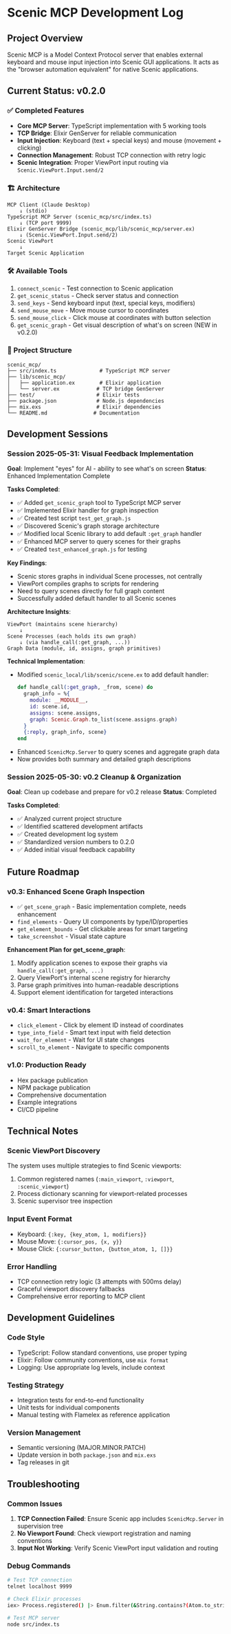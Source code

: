 # Scenic MCP Development Log

## Project Overview
Scenic MCP is a Model Context Protocol server that enables external keyboard and mouse input injection into Scenic GUI applications. It acts as the "browser automation equivalent" for native Scenic applications.

## Current Status: v0.2.0

### ✅ Completed Features
- **Core MCP Server**: TypeScript implementation with 5 working tools
- **TCP Bridge**: Elixir GenServer for reliable communication
- **Input Injection**: Keyboard (text + special keys) and mouse (movement + clicking)
- **Connection Management**: Robust TCP connection with retry logic
- **Scenic Integration**: Proper ViewPort input routing via `Scenic.ViewPort.Input.send/2`

### 🏗️ Architecture
```
MCP Client (Claude Desktop)
    ↓ (stdio)
TypeScript MCP Server (scenic_mcp/src/index.ts)
    ↓ (TCP port 9999)
Elixir GenServer Bridge (scenic_mcp/lib/scenic_mcp/server.ex)
    ↓ (Scenic.ViewPort.Input.send/2)
Scenic ViewPort
    ↓
Target Scenic Application
```

### 🛠️ Available Tools
1. `connect_scenic` - Test connection to Scenic application
2. `get_scenic_status` - Check server status and connection
3. `send_keys` - Send keyboard input (text, special keys, modifiers)
4. `send_mouse_move` - Move mouse cursor to coordinates
5. `send_mouse_click` - Click mouse at coordinates with button selection
6. `get_scenic_graph` - Get visual description of what's on screen (NEW in v0.2.0)

### 📁 Project Structure
```
scenic_mcp/
├── src/index.ts              # TypeScript MCP server
├── lib/scenic_mcp/
│   ├── application.ex        # Elixir application
│   └── server.ex            # TCP bridge GenServer
├── test/                    # Elixir tests
├── package.json             # Node.js dependencies
├── mix.exs                  # Elixir dependencies
└── README.md               # Documentation
```

## Development Sessions

### Session 2025-05-31: Visual Feedback Implementation
**Goal**: Implement "eyes" for AI - ability to see what's on screen
**Status**: Enhanced Implementation Complete

**Tasks Completed**:
- ✅ Added `get_scenic_graph` tool to TypeScript MCP server
- ✅ Implemented Elixir handler for graph inspection
- ✅ Created test script `test_get_graph.js`
- ✅ Discovered Scenic's graph storage architecture
- ✅ Modified local Scenic library to add default `:get_graph` handler
- ✅ Enhanced MCP server to query scenes for their graphs
- ✅ Created `test_enhanced_graph.js` for testing

**Key Findings**:
- Scenic stores graphs in individual Scene processes, not centrally
- ViewPort compiles graphs to scripts for rendering
- Need to query scenes directly for full graph content
- Successfully added default handler to all Scenic scenes

**Architecture Insights**:
```
ViewPort (maintains scene hierarchy)
    ↓
Scene Processes (each holds its own graph)
    ↓ (via handle_call(:get_graph, ...))
Graph Data (module, id, assigns, graph primitives)
```

**Technical Implementation**:
- Modified `scenic_local/lib/scenic/scene.ex` to add default handler:
  ```elixir
  def handle_call(:get_graph, _from, scene) do
    graph_info = %{
      module: __MODULE__,
      id: scene.id,
      assigns: scene.assigns,
      graph: Scenic.Graph.to_list(scene.assigns.graph)
    }
    {:reply, graph_info, scene}
  end
  ```
- Enhanced `ScenicMcp.Server` to query scenes and aggregate graph data
- Now provides both summary and detailed graph descriptions

### Session 2025-05-30: v0.2 Cleanup & Organization
**Goal**: Clean up codebase and prepare for v0.2 release
**Status**: Completed

**Tasks Completed**:
- ✅ Analyzed current project structure
- ✅ Identified scattered development artifacts
- ✅ Created development log system
- ✅ Standardized version numbers to 0.2.0
- ✅ Added initial visual feedback capability

## Future Roadmap

### v0.3: Enhanced Scene Graph Inspection
- ✅ `get_scene_graph` - Basic implementation complete, needs enhancement
- `find_elements` - Query UI components by type/ID/properties
- `get_element_bounds` - Get clickable areas for smart targeting
- `take_screenshot` - Visual state capture

**Enhancement Plan for get_scene_graph**:
1. Modify application scenes to expose their graphs via `handle_call(:get_graph, ...)`
2. Query ViewPort's internal scene registry for hierarchy
3. Parse graph primitives into human-readable descriptions
4. Support element identification for targeted interactions

### v0.4: Smart Interactions
- `click_element` - Click by element ID instead of coordinates
- `type_into_field` - Smart text input with field detection
- `wait_for_element` - Wait for UI state changes
- `scroll_to_element` - Navigate to specific components

### v1.0: Production Ready
- Hex package publication
- NPM package publication
- Comprehensive documentation
- Example integrations
- CI/CD pipeline

## Technical Notes

### Scenic ViewPort Discovery
The system uses multiple strategies to find Scenic viewports:
1. Common registered names (`:main_viewport`, `:viewport`, `:scenic_viewport`)
2. Process dictionary scanning for viewport-related processes
3. Scenic supervisor tree inspection

### Input Event Format
- Keyboard: `{:key, {key_atom, 1, modifiers}}`
- Mouse Move: `{:cursor_pos, {x, y}}`
- Mouse Click: `{:cursor_button, {button_atom, 1, []}}`

### Error Handling
- TCP connection retry logic (3 attempts with 500ms delay)
- Graceful viewport discovery fallbacks
- Comprehensive error reporting to MCP client

## Development Guidelines

### Code Style
- TypeScript: Follow standard conventions, use proper typing
- Elixir: Follow community conventions, use `mix format`
- Logging: Use appropriate log levels, include context

### Testing Strategy
- Integration tests for end-to-end functionality
- Unit tests for individual components
- Manual testing with Flamelex as reference application

### Version Management
- Semantic versioning (MAJOR.MINOR.PATCH)
- Update version in both `package.json` and `mix.exs`
- Tag releases in git

## Troubleshooting

### Common Issues
1. **TCP Connection Failed**: Ensure Scenic app includes `ScenicMcp.Server` in supervision tree
2. **No Viewport Found**: Check viewport registration and naming conventions
3. **Input Not Working**: Verify Scenic ViewPort input validation and routing

### Debug Commands
```bash
# Test TCP connection
telnet localhost 9999

# Check Elixir processes
iex> Process.registered() |> Enum.filter(&String.contains?(Atom.to_string(&1), "viewport"))

# Test MCP server
node src/index.ts
